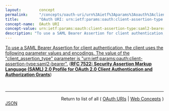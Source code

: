 ```yaml
---
layout:        concept
permalink:     "/concepts/oauth-uri/urn%3Aietf%3Aparams%3Aoauth%3Aclient-assertion-type%3Asaml2-bearer"
title:         "OAuth URI: urn:ietf:params:oauth:client-assertion-type:saml2-bearer"
concept-name:  OAuth URI
concept-value: urn:ietf:params:oauth:client-assertion-type:saml2-bearer
description: "To use a SAML Bearer Assertion for client authentication, the client uses the following parameter values and encodings. The value of the \"client_assertion_type\" parameter is \"urn:ietf:params:oauth:client-assertion-type:saml2-bearer\"."
---
```


[To use a SAML Bearer Assertion for client authentication, the client uses the following parameter values and encodings. The value of the "client_assertion_type" parameter is "urn:ietf:params:oauth:client-assertion-type:saml2-bearer".](http://tools.ietf.org/html/rfc7522#section-2.2 "Read documentation for OAuth URI &#34;urn:ietf:params:oauth:client-assertion-type:saml2-bearer&#34;") (**[RFC 7522: Security Assertion Markup Language (SAML) 2.0 Profile for OAuth 2.0 Client Authentication and Authorization Grants](/specs/IETF/RFC/7522 "This specification defines the use of a Security Assertion Markup Language (SAML) 2.0 Bearer Assertion as a means for requesting an OAuth 2.0 access token as well as for client authentication.")**)

<br/>
<hr/>

<p style="float : left"><a href="./urn:ietf:params:oauth:client-assertion-type:saml2-bearer.json" title="JSON representing this particular Web Concept value">JSON</a></p>
<p style="text-align: right">Return to list of all ( <a href="../oauth-uri/">OAuth URIs</a> | <a href="../">Web Concepts</a> )</p>
